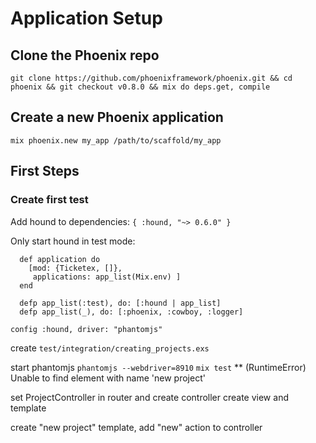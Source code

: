 # Application Setup
## Clone the Phoenix repo
`git clone https://github.com/phoenixframework/phoenix.git && cd phoenix && git checkout v0.8.0 && mix do deps.get, compile`
## Create a new Phoenix application
`mix phoenix.new my_app /path/to/scaffold/my_app`

## First Steps
### Create first test
Add hound to dependencies:
`{ :hound, "~> 0.6.0" }`

Only start hound in test mode:
```
  def application do
    [mod: {Ticketex, []},
     applications: app_list(Mix.env) ]
  end

  defp app_list(:test), do: [:hound | app_list]
  defp app_list(_), do: [:phoenix, :cowboy, :logger]
```

`config :hound, driver: "phantomjs"`

create `test/integration/creating_projects.exs`

start phantomjs
`phantomjs --webdriver=8910`
`mix test`
** (RuntimeError) Unable to find element with name 'new project'

set ProjectController in router and create controller
create view and template

create "new project" template, add "new" action to controller


